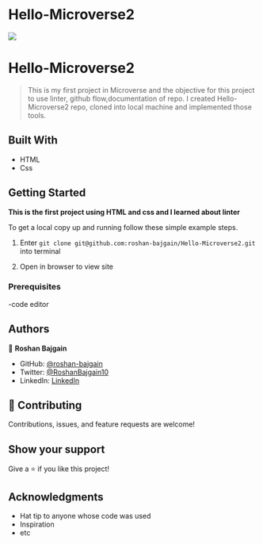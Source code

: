 # Hello-Microverse2
![](https://img.shields.io/badge/Microverse-blueviolet)

# Hello-Microverse2

> This is my first project in Microverse and the objective for this project to use linter, github flow,documentation of repo. I created Hello-Microverse2 repo, cloned into local machine and implemented those tools.

## Built With

- HTML
- Css


## Getting Started

**This is the first project using HTML and css and I learned about linter**


To get a local copy up and running follow these simple example steps.
1) Enter `git clone git@github.com:roshan-bajgain/Hello-Microverse2.git` into terminal

2) Open in browser to view site


### Prerequisites
-code editor


## Authors

👤 **Roshan Bajgain**

- GitHub: [@roshan-bajgain](https://github.com/roshan-bajgain)
- Twitter: [@RoshanBajgain10](https://twitter.com/RoshanBajgain10)
- LinkedIn: [LinkedIn](https://www.linkedin.com/in/roshan-bazgain/)


## 🤝 Contributing

Contributions, issues, and feature requests are welcome!

## Show your support

Give a ⭐️ if you like this project!

## Acknowledgments

- Hat tip to anyone whose code was used
- Inspiration
- etc
